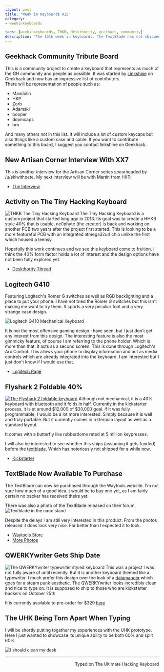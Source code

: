 ```yaml
---
layout: post
title: "Week in Keyboards #15"
category: 
- weekinkeyboards

tags: [weekinkeyboards, THKB, deskthority, geekhack, community]
description: "The 15th week in keyboards. The TextBlade has not shipped and there is another Romer G keyboard available."
---
```

## Geekhack Community Tribute Board
This is a community project to create a keyboard that represents as much of the GH community and people as possible. It was started by [Linkshine](https://geekhack.org/index.php?action=profile;u=51152) on Geekhack and now has an impressive list of contributors.  
There will be representation of people such as: 

* Mandolin
* HKP 
* Zorb
* Adamski
* booper
* doomcaps
* bro

And many others not in this list. It will include a lot of custom keycaps but also things like a custom case and cable. If you want to contribute something to this board, I suggest you contact linkshine on Geekhack.

## New Artisan Corner Interview With XX7
This is another interview for the Artisan Corner series spearheaded by /u/skiwithpete. My next interview will be with Martin from HKP.

* [The Interview](https://docs.google.com/document/d/16hQqQGxbTlfT3xPlHvbekPGkhlDIFFiDEgRmzJR6Bcg/edit)

## Activity on The Tiny Hacking Keyboard
![THKB The Tiny Hacking Keyboard](http://i.imgur.com/13j3SPe.png)
The Tiny Hacking Keyboard is a custom project that started long ago in 2013. Its goal was to create a HHKB style 40% that is usable. ne0phyte (the creator) is back and working on another PCB two years after the project first started. This is looking to be a more featureful PCB with an integrated atmega32u4 chip unlike the first which housed a teensy.   

Hopefully this work continues and we see this keyboard come to fruition. I think the 40% form factor holds a lot of interest and the design options have not been fully explored yet. 

* [Deskthority Thread](http://deskthority.net/workshop-f7/thkb-tiny-hacking-keyboard-40-t6455.html)

## Logitech G410
Featuring Logitech's Romer G switches as well as RGB backlighting and a place to put your phone.  I have not tried the Romer G switches but this isn't making me want to try them. It sports a very peculiar font and a very strange case design.

![Logitech G410 Mechanical Keyboard ](http://i.imgur.com/9g7nMNH.png)

It is not the most offensive gaming design I have seen, but I just don't get any interest from this design.
The interesting feature is also the  most gimmicky feature, of course I am referring to the phone holder. Which is more than that, it acts as a second screen. This is done through Logitech's Arx Control. This allows your phone to display information and act as media controls which are already integrated into the keyboard. I am interested but I just don't know if I would use that.

* [Logitech Page](http://gaming.logitech.com/en-us/product/rgb-tenkeyless-gaming-keyboard-g410)


## Flyshark 2 Foldable 40%
[![The Flyshark 2 foldable keyboard](http://i.imgur.com/TEOAMpP.jpg)](https://www.kickstarter.com/projects/ilepo360-keyboard/best-folding-keyboard-got-better-with-1-year-batte)
Although not mechanical, it is a 40% keyboard with bluetooth and it folds in half. Currently in the kickstarter process, it is at around $12,000 of $30,000 goal. If it was fully programmable, I would be a lot more interested. Simply because it is well and truly portable. But it currently comes in a German layout as well as a standard layout. 

It comes with a butterfly like rubberdome rated at 5 million keypresses.

I will also be interested to see whether this ships (assuming it gets funded) before the [textblade.](https://waytools.com/) Which has notoriously not shipped for a while now.

* [Kickstarter](https://www.kickstarter.com/projects/ilepo360-keyboard/best-folding-keyboard-got-better-with-1-year-batte)

## TextBlade Now Available To Purchase
The TextBlade can now be purchased through the Waytools website. I'm not sure how much of a good idea it would be to buy one yet, as I am fairly certain no backer has received theirs yet.

There was also a photo of the TextBlade released on their forum.
![Textblade in the nano stand](http://i.imgur.com/ZGm3J9j.jpg)

Despite the delays I am still very interested in this product. From the photos released it does look very nice. Far better than I expected it to look.
 
* [Waytools Store](https://waytools.com/store)
* [More Photos](https://forum.waytools.com/t/robustness-how-tough-is-this-thing/992/12)

## QWERKYwriter Gets Ship Date
![The QWERKYwriter typewriter styled keyboard](http://i.imgur.com/Ki5vdYx.jpg)
This was a project I was not fully aware of until recently. But it is another keyboard themed like a typewriter. I much prefer this design over the look of a [datamancer](http://www.datamancer.net/keyboards/keyboards.htm) which goes for a steam punk aesthetic. The QWERKYwriter looks incredibly clean and nice to type on. It is supposed to ship to those who are kickstarter backers on October 25th.

It is currently available to pre-order for $329 [here](http://www.qwerkywriter.com/products/pre-order)

## The UHK Being Torn Apart When Typing
I will be shortly putting together my experiences with the UHK prototype. Here I just wanted to showcase its unique ability to be both 60% and split 60%

<script type"text/javascript" src="http://test.gfycat.com/gfycat_test_june25.js"></script>
  
 <img class="gfyitem" title="I should clean my desk" data-id="JointAridIndusriverdolphin" />
  
---------------------------------
 <p style="text-align: right" title="For the Last time">Typed on The <font color="#2C2E30">Ultimate Hacking Keyboard</font></p>
